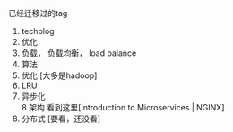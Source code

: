 已经迁移过的tag
1. techblog
2. 优化
3. 负载， 负载均衡， load balance
4. 算法
5. 优化 [大多是hadoop]
6. LRU
7. 异步化  
8  架构  看到这里[Introduction to Microservices | NGINX]  
9. 分布式 [要看，还没看]  

